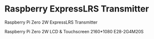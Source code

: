 # Raspberry ExpressLRS Transmitter
Raspberry Pi Zero 2W ExpressLRS Transmitter

  Raspberry Pi Zero 2W 
  LCD & Touchscreen 2160*1080
  E28-2G4M20S
